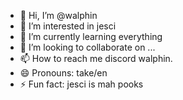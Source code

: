 - 👋 Hi, I’m @walphin
- 👀 I’m interested in jesci
- 🌱 I’m currently learning everything
- 💞️ I’m looking to collaborate on ...
- 📫 How to reach me discord walphin.
- 😄 Pronouns: take/en
- ⚡ Fun fact: jesci is mah pooks

<!---
walphin/walphin is a ✨ special ✨ repository because its `README.md` (this file) appears on your GitHub profile.
You can click the Preview link to take a look at your changes.
--->
